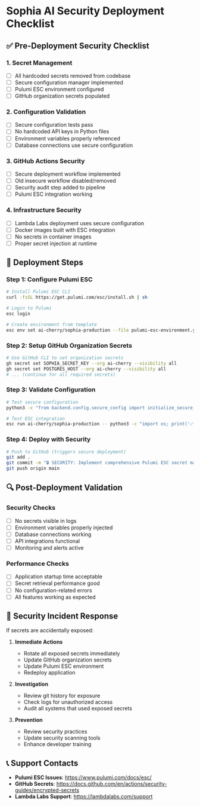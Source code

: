 # Sophia AI Security Deployment Checklist

## ✅ Pre-Deployment Security Checklist

### 1. Secret Management
- [ ] All hardcoded secrets removed from codebase
- [ ] Secure configuration manager implemented
- [ ] Pulumi ESC environment configured
- [ ] GitHub organization secrets populated

### 2. Configuration Validation
- [ ] Secure configuration tests pass
- [ ] No hardcoded API keys in Python files
- [ ] Environment variables properly referenced
- [ ] Database connections use secure configuration

### 3. GitHub Actions Security
- [ ] Secure deployment workflow implemented
- [ ] Old insecure workflow disabled/removed
- [ ] Security audit step added to pipeline
- [ ] Pulumi ESC integration working

### 4. Infrastructure Security
- [ ] Lambda Labs deployment uses secure configuration
- [ ] Docker images built with ESC integration
- [ ] No secrets in container images
- [ ] Proper secret injection at runtime

## 🔧 Deployment Steps

### Step 1: Configure Pulumi ESC
```bash
# Install Pulumi ESC CLI
curl -fsSL https://get.pulumi.com/esc/install.sh | sh

# Login to Pulumi
esc login

# Create environment from template
esc env set ai-cherry/sophia-production --file pulumi-esc-environment.yaml
```

### Step 2: Setup GitHub Organization Secrets
```bash
# Use GitHub CLI to set organization secrets
gh secret set SOPHIA_SECRET_KEY --org ai-cherry --visibility all
gh secret set POSTGRES_HOST --org ai-cherry --visibility all
# ... (continue for all required secrets)
```

### Step 3: Validate Configuration
```bash
# Test secure configuration
python3 -c "from backend.config.secure_config import initialize_secure_configuration; print('✅' if initialize_secure_configuration() else '❌')"

# Test ESC integration
esc run ai-cherry/sophia-production -- python3 -c "import os; print('✅ ESC working' if os.getenv('POSTGRES_HOST') else '❌ ESC not working')"
```

### Step 4: Deploy with Security
```bash
# Push to GitHub (triggers secure deployment)
git add .
git commit -m "🔒 SECURITY: Implement comprehensive Pulumi ESC secret management"
git push origin main
```

## 🔍 Post-Deployment Validation

### Security Checks
- [ ] No secrets visible in logs
- [ ] Environment variables properly injected
- [ ] Database connections working
- [ ] API integrations functional
- [ ] Monitoring and alerts active

### Performance Checks
- [ ] Application startup time acceptable
- [ ] Secret retrieval performance good
- [ ] No configuration-related errors
- [ ] All features working as expected

## 🚨 Security Incident Response

If secrets are accidentally exposed:

1. **Immediate Actions**
   - Rotate all exposed secrets immediately
   - Update GitHub organization secrets
   - Update Pulumi ESC environment
   - Redeploy application

2. **Investigation**
   - Review git history for exposure
   - Check logs for unauthorized access
   - Audit all systems that used exposed secrets

3. **Prevention**
   - Review security practices
   - Update security scanning tools
   - Enhance developer training

## 📞 Support Contacts

- **Pulumi ESC Issues**: https://www.pulumi.com/docs/esc/
- **GitHub Secrets**: https://docs.github.com/en/actions/security-guides/encrypted-secrets
- **Lambda Labs Support**: https://lambdalabs.com/support
